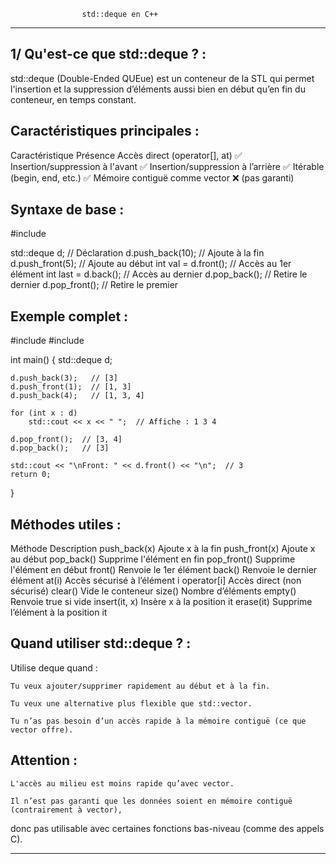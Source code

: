					std::deque en C++
************************************************************************************************************************************

1/ Qu'est-ce que std::deque ? :
-------------------------------

std::deque (Double-Ended QUEue) est un conteneur de la STL qui permet l'insertion et la suppression d’éléments aussi bien en 
début qu’en fin du conteneur, en temps constant.

Caractéristiques principales :
------------------------------

Caractéristique	Présence
Accès direct (operator[], at)		✅
Insertion/suppression à l'avant		✅
Insertion/suppression à l’arrière	✅
Itérable (begin, end, etc.)		✅
Mémoire contiguë comme vector		❌ (pas garanti)

Syntaxe de base :
-----------------

#include <deque>

std::deque<int> d;                  // Déclaration
d.push_back(10);                    // Ajoute à la fin
d.push_front(5);                    // Ajoute au début
int val = d.front();               // Accès au 1er élément
int last = d.back();               // Accès au dernier
d.pop_back();                      // Retire le dernier
d.pop_front();                     // Retire le premier

Exemple complet :
-----------------

#include <iostream>
#include <deque>

int main() 
{
    std::deque<int> d;

    d.push_back(3);   // [3]
    d.push_front(1);  // [1, 3]
    d.push_back(4);   // [1, 3, 4]

    for (int x : d)
        std::cout << x << " ";  // Affiche : 1 3 4

    d.pop_front();  // [3, 4]
    d.pop_back();   // [3]

    std::cout << "\nFront: " << d.front() << "\n";  // 3
    return 0;
}

Méthodes utiles :
-----------------

Méthode		Description
push_back(x)	Ajoute x à la fin
push_front(x)	Ajoute x au début
pop_back()	Supprime l'élément en fin
pop_front()	Supprime l'élément en début
front()		Renvoie le 1er élément
back()		Renvoie le dernier élément
at(i)		Accès sécurisé à l’élément i
operator[i]	Accès direct (non sécurisé)
clear()		Vide le conteneur
size()		Nombre d’éléments
empty()		Renvoie true si vide
insert(it, x)	Insère x à la position it
erase(it)	Supprime l’élément à la position it

Quand utiliser std::deque ? :
-----------------------------

Utilise deque quand :

    Tu veux ajouter/supprimer rapidement au début et à la fin.

    Tu veux une alternative plus flexible que std::vector.

    Tu n’as pas besoin d’un accès rapide à la mémoire contiguë (ce que vector offre).

Attention :
-----------

    L'accès au milieu est moins rapide qu’avec vector.

    Il n’est pas garanti que les données soient en mémoire contiguë (contrairement à vector),
donc pas utilisable avec certaines fonctions bas-niveau (comme des appels C).

*************************************************************************************************************************************
